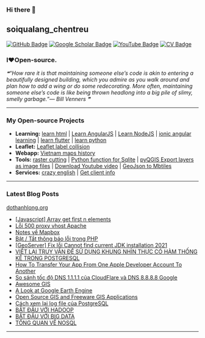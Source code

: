 ### Hi there 👋

## soiqualang_chentreu

[![GitHub Badge](https://img.shields.io/github/followers/soiqualang?style=social)](https://github.com/soiqualang?tab=followers)
[![Google Scholar Badge](https://img.shields.io/badge/Google-Scholar-lightgrey)](https://scholar.google.com/citations?user=M2rJ9t8AAAAJ&hl=en)
[![YouTube Badge](https://img.shields.io/badge/My-YouTube-red)](https://www.youtube.com/channel/UCVMwejzVTfpYQ9qFxOLF2lQ)
[![CV Badge](https://img.shields.io/badge/My-CV-critical)](http://girs.vn/vi/thong-tin-thanh-vien/23/thanh-long-do.html)

### I❤Open-source.

<!-- - 🔭 I’m currently working on ...
- 🌱 I’m currently learning ...
- 👯 I’m looking to collaborate on ...
- 🤔 I’m looking for help with ...
- 💬 Ask me about ...
- 📫 How to reach me: ...
- 😄 Pronouns: ...
- ⚡ Fun fact: ... -->

<!--STARTS_HERE_QUOTE_README-->
<i>❝“How rare it is that maintaining someone else’s code is akin to entering a beautifully designed building, which you admire as you walk around and plan how to add a wing or do some redecorating. More often, maintaining someone else’s code is like being thrown headlong into a big pile of slimy, smelly garbage.”— Bill Venners   ❞</i>
<!--ENDS_HERE_QUOTE_README-->

---

### My Open-source Projects

- **Learning:** 
[learn html](https://github.com/soiqualang/learn_html) | 
[Learn AngularJS](https://github.com/soiqualang/Learn_AngularJS) | 
[Learn NodeJS](https://github.com/soiqualang/hoc_nodejs) | 
[ionic angular learning](https://github.com/soiqualang/ionic_angular_learning) | 
[learn flutter](https://github.com/soiqualang/learn_flutter) | 
[learn python](https://github.com/soiqualang/colab)
- **Leaflet:** 
[Leaflet label collision](https://github.com/soiqualang/label_collision_leaflet_v2)
- **Webapp:** 
[Vietnam maps history](https://github.com/soiqualang/Vietnam_map_history)
- **Tools:** 
[raster cutting](https://github.com/soiqualang/raster_cutting) | 
[Python function for Sqlite](https://github.com/soiqualang/Py4Sqlite3) | 
[pyQGIS Export layers as image files](https://github.com/soiqualang/test_pyQGIS) | 
[Download Youtube video](https://github.com/soiqualang/TYoutube) | 
[GeoJson to Mbtiles](https://github.com/soiqualang/geojson2mbtiles)
- **Services:** 
[crazy english](https://github.com/soiqualang/crazy_english) | 
[Get client info](https://github.com/soiqualang/api4client_info)


<!--
- **Linux:** [manjaro-linux](https://github.com/giswqs/manjaro-linux)
- **R packages:** [whiteboxR](https://github.com/giswqs/whiteboxR)
- **Python packages:** [geemap](https://github.com/giswqs/geemap) | [lidar](https://github.com/giswqs/lidar) | [whitebox-python](https://github.com/giswqs/whitebox) | [geospatial](https://github.com/giswqs/geospatial)
- **ArcGIS Toolboxes:** [WhiteboxTools-ArcGIS](https://github.com/giswqs/WhiteboxTools-ArcGIS) | [Depression Analysis Toolbox](https://github.com/giswqs/Depression-Analysis-Toolbox) | [Wetland Hydrology Analyst](https://github.com/giswqs/Wetland-Hydrology-Analyst-Toolbox)
- **Google Earth Engine:** [Awesome-GEE](https://github.com/giswqs/Awesome-GEE) | [earthengine-py-notebooks](https://github.com/giswqs/earthengine-py-notebooks) | [qgis-earthengine-examples](https://github.com/giswqs/qgis-earthengine-examples) | [earthengine-apps](https://github.com/giswqs/earthengine-apps)
-->

---
### Latest Blog Posts

[dothanhlong.org](https://dothanhlong.org/soiqualang_chentreu/)

<!-- BLOG-POST-LIST:START -->
- [[Javascript] Array get first n elements](https://dothanhlong.org/javascript-array-get-first-n-elements/)
- [Lỗi 500 proxy vhost Apache](https://dothanhlong.org/loi-500-proxy-vhost-apache/)
- [Notes về Mapbox](https://dothanhlong.org/notes-ve-mapbox/)
- [Bật / Tắt thông báo lỗi trong PHP](https://dothanhlong.org/bat-tat-thong-bao-loi-trong-php/)
- [[GeoServer] Fix lỗi Cannot find current JDK installation 2021](https://dothanhlong.org/geoserver-fix-loi-cannot-find-current-jdk-installation-2021/)
- [VIẾT LẠI TRUY VẤN ĐỂ SỬ DỤNG KHUNG NHÌN THỰC CÓ HÀM THỐNG KÊ TRONG POSTGRESQL](https://dothanhlong.org/viet-lai-truy-van-de-su-dung-khung-nhin-thuc-co-ham-thong-ke-trong-postgresql/)
- [How To Transfer Your App From One Apple Developer Account To Another](https://dothanhlong.org/how-to-transfer-your-app-from-one-apple-developer-account-to-another/)
- [So sánh tốc độ DNS 1.1.1.1 của CloudFlare và DNS 8.8.8.8 Google](https://dothanhlong.org/so-sanh-toc-do-dns-1-1-1-1-cua-cloudflare-va-dns-8-8-8-8-google/)
- [Awesome GIS](https://dothanhlong.org/awesome-gis/)
- [A Look at Google Earth Engine](https://dothanhlong.org/a-look-at-google-earth-engine/)
- [Open Source GIS and Freeware GIS Applications](https://dothanhlong.org/open-source-gis-and-freeware-gis-applications/)
- [Cách xem lại log file của PostgreSQL](https://dothanhlong.org/cach-xem-lai-log-file-cua-postgresql/)
- [BẮT ĐẦU VỚI HADOOP](https://dothanhlong.org/bat-dau-voi-hadoop/)
- [BẮT ĐẦU VỚI BIG DATA](https://dothanhlong.org/bat-dau-voi-big-data/)
- [TỔNG QUAN VỀ NOSQL](https://dothanhlong.org/tong-quan-ve-nosql/)
<!-- BLOG-POST-LIST:END -->

---


<!-- ![Anurag's github stats](https://github-readme-stats.vercel.app/api?username=soiqualang&show_icons=true&count_private=true) -->
<!-- [![Top Langs](https://github-readme-stats.vercel.app/api/top-langs/?username=soiqualang&langs_count=8&layout=compact)](https://github.com/soiqualang/Py4Sqlite3) -->
<!-- ![Top Langs](https://github-readme-stats.vercel.app/api/top-langs/?username=giswqs&hide_langs_below=10) -->




<!--
**soiqualang/soiqualang** is a ✨ _special_ ✨ repository because its `README.md` (this file) appears on your GitHub profile.

Here are some ideas to get you started:

- 🔭 I’m currently working on ...
- 🌱 I’m currently learning ...
- 👯 I’m looking to collaborate on ...
- 🤔 I’m looking for help with ...
- 💬 Ask me about ...
- 📫 How to reach me: ...
- 😄 Pronouns: ...
- ⚡ Fun fact: ...

https://fsymbols.com/heart/
-->
